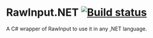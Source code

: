 # RawInput.NET [![Build status](https://ci.appveyor.com/api/projects/status/j4oepca60mf4o7v5?svg=true)](https://ci.appveyor.com/project/shadowlif/rawinput-net)
A C# wrapper of RawInput to use it in any ,NET language.
